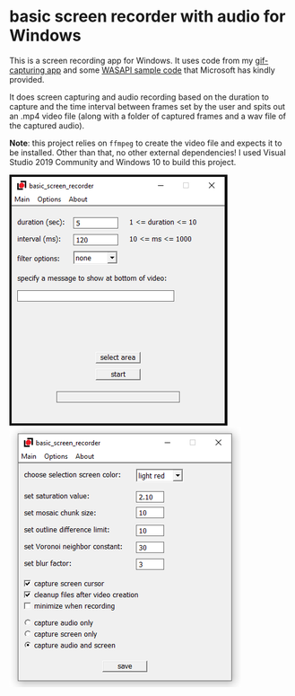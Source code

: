 # basic screen recorder with audio for Windows    
    
This is a screen recording app for Windows. It uses code from my [gif-capturing app](https://github.com/syncopika/gifCatch_desktop-Windows-) and some [WASAPI sample code](https://github.com/microsoft/Windows-classic-samples/tree/main/Samples/Win7Samples/multimedia/audio/CaptureSharedTimerDriven) that Microsoft has kindly provided.    
    
It does screen capturing and audio recording based on the duration to capture and the time interval between frames set by the user and spits out an .mp4 video file (along with a folder of captured frames and a wav file of the captured audio).    
    
**Note**: this project relies on `ffmpeg` to create the video file and expects it to be installed. Other than that, no other external dependencies! I used Visual Studio 2019 Community and Windows 10 to build this project.    
    
![screenshot of gui](notes/gui_screenshot.png)    
![screenshot of gui parameters section](notes/gui_screenshot2.png)    